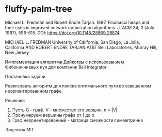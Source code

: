 # fluffy-palm-tree

Michael L. Fredman and Robert Endre Tarjan. 1987. Fibonacci heaps and their uses in improved network optimization algorithms. J. ACM 34, 3 (July 1987), 596-615. DOI: https://doi.org/10.1145/28869.28874

MICHAEL L. FREDMAN
University of California, San Diego, La Jolla, California
AND
ROBERT ENDRE TARJAN
AT&T Bell Laboratories, Murray Hill, New Jersey

Имплементация алгоритма Дейкстры с использованием Фибоначчиевых куч для компании Bell Integrator

Постановка задачи:

Реализовать алгоритм для поиска оптимального пути во взвешенном неориентированном графе.

Решение:
1. Пусть G - граф, V - множество его вершин, n = |V|
2. Пронумеруем вершины графа от 1 до n.
3. Граф неориентированный - матрица смежности симметрична

Лицензия MIT
